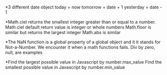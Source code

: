 *3 different date object
    today = now
    tomorrow = date + 1
    yesterday = date - 1

*Math.ciel returns the smallest integer greater than or equal to a number.
     Math.ciel default return value is integer or whole numbers
     Math.floor is similar but returns the largest integer
     Math.abs is similar

*The NaN function is a global property of a global object and it it stands for Not-a-Number.
    We encounter it when a math functions fails.  Div by zero, null, are examples

*Find the largest possible value in Javascript by number.max_value
     Find the smallest possible value in Javascript by number.min_value
